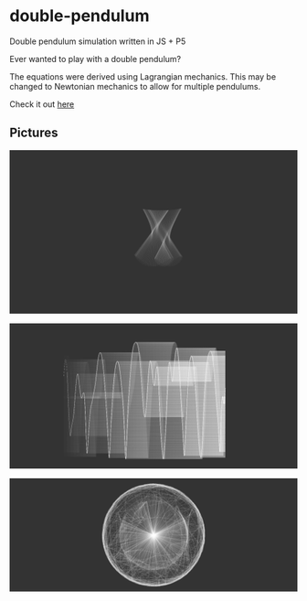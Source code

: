 # double-pendulum
Double pendulum simulation written in JS + P5

Ever wanted to play with a double pendulum?

The equations were derived using Lagrangian mechanics. This may be changed to Newtonian mechanics to allow for multiple pendulums.

Check it out [here](http://jamiejquinn.com/double-pendulum/)

## Pictures
![dance](pics/dance.png)

![sw](pics/sound_wave.png)

![eye](pics/eye.png)
